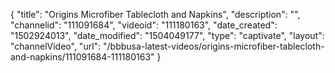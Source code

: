 {
    "title": "Origins Microfiber Tablecloth and Napkins",
    "description": "",
    "channelid": "111091684",
    "videoid": "111180163",
    "date_created": "1502924013",
    "date_modified": "1504049177",
    "type": "captivate",
    "layout": "channelVideo",
    "url": "\/bbbusa-latest-videos\/origins-microfiber-tablecloth-and-napkins\/111091684-111180163"
}